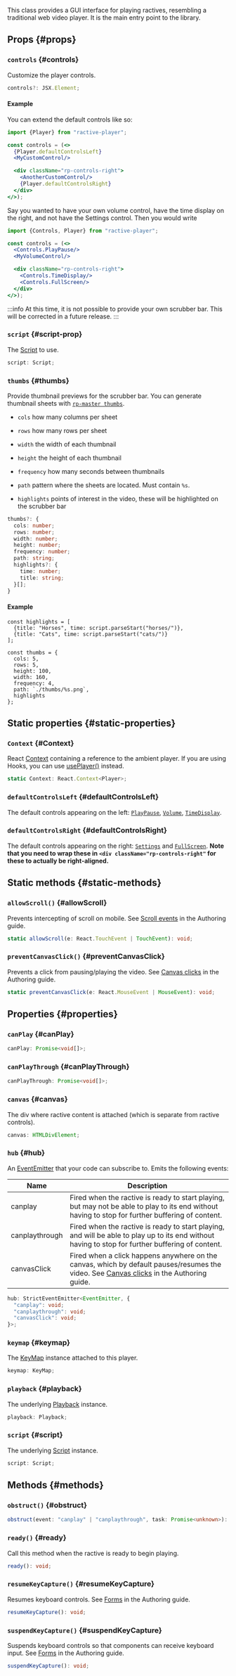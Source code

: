 This class provides a GUI interface for playing ractives, resembling a traditional web video player. It is the main entry point to the library.

## Props {#props}

### `controls` {#controls}

Customize the player controls.

```ts
controls?: JSX.Element;
```

#### Example

You can extend the default controls like so:

```jsx
import {Player} from "ractive-player";

const controls = (<>
  {Player.defaultControlsLeft}
  <MyCustomControl/>

  <div className="rp-controls-right">
    <AnotherCustomControl/>
    {Player.defaultControlsRight}
  </div>
</>);
```

Say you wanted to have your own volume control, have the time display on the right, and not have the Settings control. Then you would write
```jsx
import {Controls, Player} from "ractive-player";

const controls = (<>
  <Controls.PlayPause/>
  <MyVolumeControl/>

  <div className="rp-controls-right">
    <Controls.TimeDisplay/>
    <Controls.FullScreen/>
  </div>
</>);
```

:::info
At this time, it is not possible to provide your own scrubber bar. This will be corrected in a future release.
:::

### `script` {#script-prop}

The [Script](/docs/reference/Script) to use.

```ts
script: Script;
```

### `thumbs` {#thumbs}

Provide thumbnail previews for the scrubber bar. You can generate thumbnail sheets with [`rp-master thumbs`](/docs/rp-master/thumbs).

* `cols` how many columns per sheet

* `rows` how many rows per sheet

* `width` the width of each thumbnail

* `height` the height of each thumbnail

* `frequency` how many seconds between thumbnails

* `path` pattern where the sheets are located. Must contain `%s`.

* `highlights` points of interest in the video, these will be highlighted on the scrubber bar

```ts
thumbs?: {
  cols: number;
  rows: number;
  width: number;
  height: number;
  frequency: number;
  path: string;
  highlights?: {
    time: number;
    title: string;
  }[];
}
```

#### Example

```tsx
const highlights = [
  {title: "Horses", time: script.parseStart("horses/")},
  {title: "Cats", time: script.parseStart("cats/")}
];

const thumbs = {
  cols: 5,
  rows: 5,
  height: 100,
  width: 160,
  frequency: 4,
  path: `./thumbs/%s.png`,
  highlights
};
```

## Static properties {#static-properties}

### `Context` {#Context}

React [Context](https://reactjs.org/docs/context.html) containing a reference to the ambient player. If you are using Hooks, you can use [usePlayer()](/docs/reference/hooks#usePlayer) instead.

```typescript
static Context: React.Context<Player>;
```

### `defaultControlsLeft` {#defaultControlsLeft}

The default controls appearing on the left: [`PlayPause`](/docs/reference/Controls#PlayPause), [`Volume`](/docs/reference/Controls#Volume), [`TimeDisplay`](/docs/reference/Controls#TimeDisplay).

### `defaultControlsRight` {#defaultControlsRight}

The default controls appearing on the right: [`Settings`](/docs/reference/Controls#Settings) and [`FullScreen`](/docs/reference/Controls#FullScreen). **Note that you need to wrap these in `<div className="rp-controls-right"` for these to actually be right-aligned.**

## Static methods {#static-methods}

### `allowScroll()` {#allowScroll}

Prevents intercepting of scroll on mobile. See [Scroll events](/docs/guide/authoring#scroll-events) in the Authoring guide.

```typescript
static allowScroll(e: React.TouchEvent | TouchEvent): void;
```

### `preventCanvasClick()` {#preventCanvasClick}

Prevents a click from pausing/playing the video. See [Canvas clicks](/docs/guide/authoring#canvas-clicks) in the Authoring guide.

```typescript
static preventCanvasClick(e: React.MouseEvent | MouseEvent): void;
```

## Properties {#properties}

### `canPlay` {#canPlay}

```typescript
canPlay: Promise<void[]>;
```

### `canPlayThrough` {#canPlayThrough}

```typescript
canPlayThrough: Promise<void[]>;
```

### `canvas` {#canvas}

The div where ractive content is attached (which is separate from ractive controls).

```typescript
canvas: HTMLDivElement;
```

### `hub` {#hub}

An [EventEmitter](https://nodejs.org/api/events.html#events_class_eventemitter) that your code can subscribe to. Emits the following events:

| Name           | Description |
| -------------- | ----------- |
| canplay        | Fired when the ractive is ready to start playing, but may not be able to play to its end without having to stop for further buffering of content. |
| canplaythrough | Fired when the ractive is ready to start playing, and will be able to play up to its end without having to stop for further buffering of content. |
| canvasClick    | Fired when a click happens anywhere on the canvas, which by default pauses/resumes the video. See [Canvas clicks](/docs/guide/authoring#canvas-clicks) in the Authoring guide. |

```typescript
hub: StrictEventEmitter<EventEmitter, {
  "canplay": void;
  "canplaythrough": void;
  "canvasClick": void;
}>;
```

### `keymap` {#keymap}

The [KeyMap](/docs/reference/KeyMap) instance attached to this player.

```typescript
keymap: KeyMap;
```

### `playback` {#playback}

The underlying [Playback](/docs/reference/Playback) instance.

```typescript
playback: Playback;
```

### `script` {#script}

The underlying [Script](/docs/reference/Script) instance.

```typescript
script: Script;
```

## Methods {#methods}

### `obstruct()` {#obstruct}

```typescript
obstruct(event: "canplay" | "canplaythrough", task: Promise<unknown>): void;
```

### `ready()` {#ready}

Call this method when the ractive is ready to begin playing.

```typescript
ready(): void;
```

### `resumeKeyCapture()` {#resumeKeyCapture}

Resumes keyboard controls. See [Forms](/docs/guide/authoring#forms) in the Authoring guide.

```typescript
resumeKeyCapture(): void;
```

### `suspendKeyCapture()` {#suspendKeyCapture}

Suspends keyboard controls so that components can receive keyboard input. See [Forms](/docs/guide/authoring#forms) in the Authoring guide.

```typescript
suspendKeyCapture(): void;
```
